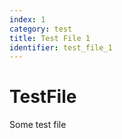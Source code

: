 ```yaml
---
index: 1
category: test
title: Test File 1
identifier: test_file_1
---
```


# TestFile

Some test file